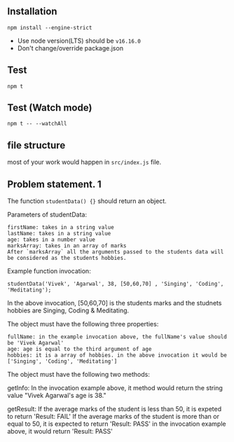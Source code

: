 ## Installation
```
npm install --engine-strict
```
- Use node version(LTS) should be `v16.16.0`
- Don't change/override package.json

## Test 
```
npm t
```

## Test (Watch mode)
```
npm t -- --watchAll
```

## file structure
most of your work would happen in `src/index.js` file.

## Problem statement. 1

The function `studentData() {}` should return an object.

Parameters of studentData:
```
firstName: takes in a string value
lastName: takes in a string value
age: takes in a number value
marksArray: takes in an array of marks
After `marksArray` all the arguments passed to the students data will be considered as the students hobbies.
```

Example function invocation: 
```
studentData('Vivek', 'Agarwal', 38, [50,60,70] , 'Singing', 'Coding', 'Meditating');
```

In the above invocation, [50,60,70] is the students marks and 
the studnets hobbies are Singing, Coding & Meditating.

The object must have the following three properties: 

```
fullName: in the example invocation above, the fullName's value should be 'Vivek Agarwal'
age: age is equal to the third argument of age
hobbies: it is a array of hobbies. in the above invocation it would be ['Singing', 'Coding', 'Meditating']
```

The object must have the following two methods:

getInfo: In the invocation example above, it method would return the string value "Vivek Agarwal's age is 38."

getResult: 
If the average marks of the student is less than 50, it is expeted to return 'Result: FAIL'
If the average marks of the student is more than or equal to 50, it is expected to return 'Result: PASS'
in the invocation example above, it would return 'Result: PASS'
